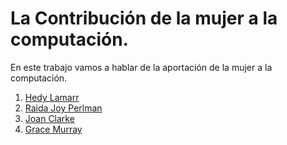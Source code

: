 # La Contribución de la mujer a la computación.

En este trabajo vamos a hablar de la aportación de la mujer a la computación. 

1. [Hedy Lamarr](modulo1/hedyLamarr)
2. [Raida Joy Perlman](modulo2/raida)
3. [Joan Clarke](modulo3/joan)
4. [Grace Murray](modulo4/grace)
